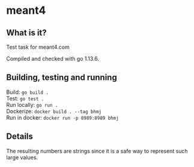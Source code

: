 # meant4

## What is it?

Test task for meant4.com

Compiled and checked with go 1.13.6.

## Building, testing and running

Build: `go build .`  
Test: `go test .`  
Run locally: `go run .`  
Dockerize: `docker build . --tag bhmj`  
Run in docker: `docker run -p 8989:8989 bhmj`  

## Details

The resulting numbers are strings since it is a safe way to represent such large values.